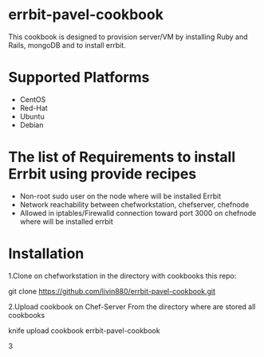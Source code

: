 # errbit-pavel-cookbook

  This cookbook is designed to provision server/VM by installing Ruby and Rails, mongoDB and to install errbit.

# Supported Platforms
- CentOS  
- Red-Hat  
- Ubuntu  
- Debian 

# The list of Requirements to install Errbit using provide recipes

* Non-root sudo user on the node where will be installed Errbit  
* Network reachability between chefworkstation, chefserver, chefnode  
* Allowed in iptables/Firewalld connection toward port 3000 on chefnode where will be installed errbit  

# Installation

1.Clone on chefworkstation in the directory with cookbooks this repo:      

git clone https://github.com/livin880/errbit-pavel-cookbook.git  

2.Upload cookbook on Chef-Server From the directory where are stored all cookbooks         

knife upload cookbook errbit-pavel-cookbook  

3





